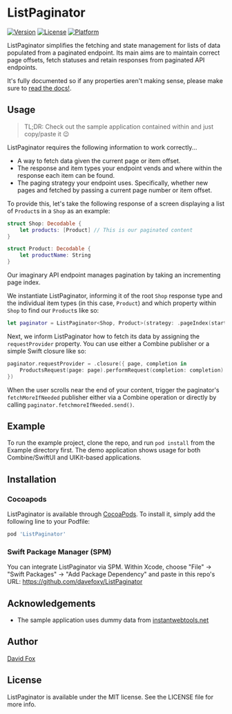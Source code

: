 # ListPaginator

[![Version](https://img.shields.io/cocoapods/v/ListPaginator.svg?style=flat)](https://cocoapods.org/pods/ListPaginator)
[![License](https://img.shields.io/cocoapods/l/ListPaginator.svg?style=flat)](https://cocoapods.org/pods/ListPaginator)
[![Platform](https://img.shields.io/cocoapods/p/ListPaginator.svg?style=flat)](https://cocoapods.org/pods/ListPaginator)

ListPaginator simplifies the fetching and state management for lists of data populated from a paginated endpoint. Its main aims are to maintain correct page offsets, fetch statuses and retain responses from paginated API endpoints.

It's fully documented so if any properties aren't making sense, please make sure to [read the docs!](). 

## Usage

> TL;DR: Check out the sample application contained within and just copy/paste it 😉

ListPaginator requires the following information to work correctly...

- A way to fetch data given the current page or item offset.
- The response and item types your endpoint vends and where within the response each item can be found.
- The paging strategy your endpoint uses. Specifically, whether new pages and fetched by passing a current page number or item offset.

To provide this, let's take the following response of a screen displaying a list of `Product`s in a `Shop` as an example:

```swift
struct Shop: Decodable {
    let products: [Product] // This is our paginated content
}

struct Product: Decodable {
    let productName: String
}
```

Our imaginary API endpoint manages pagination by taking an incrementing page index.

We instantiate ListPaginator, informing it of the root `Shop` response type and the individual item types (in this case, `Product`) and which property within `Shop` to find our `Product`s like so:

```swift
let paginator = ListPaginator<Shop, Product>(strategy: .pageIndex(startingFrom: 1), responseItemsKeyPath: \.products)
```

Next, we inform ListPaginator how to fetch its data by assigning the `requestProvider` property. You can use either a Combine publisher or a simple Swift closure like so:

```swift
paginator.requestProvider = .closure({ page, completion in
    ProductsRequest(page: page).performRequest(completion: completion)
})
```

When the user scrolls near the end of your content, trigger the paginator's `fetchMoreIfNeeded` publisher either via a Combine operation or directly by calling `paginator.fetchmoreIfNeeded.send()`.

## Example

To run the example project, clone the repo, and run `pod install` from the Example directory first.
The demo application shows usage for both Combine/SwiftUI and UIKit-based applications. 

## Installation

### Cocoapods

ListPaginator is available through [CocoaPods](https://cocoapods.org). To install
it, simply add the following line to your Podfile:

```ruby
pod 'ListPaginator'
```

### Swift Package Manager (SPM)

You can integrate ListPaginator via SPM. Within Xcode, choose "File" -> "Swift Packages" -> "Add Package Dependency" and paste in this repo's URL: https://github.com/davefoxy/ListPaginator

## Acknowledgements

- The sample application uses dummy data from [instantwebtools.net](https://api.instantwebtools.net)

## Author

[David Fox](https://github.com/davefoxy/)


## License

ListPaginator is available under the MIT license. See the LICENSE file for more info.
